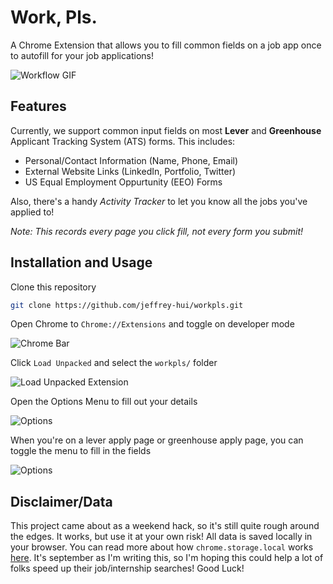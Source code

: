 # Work, Pls. 

A Chrome Extension that allows you to fill common fields on a job app once to autofill for your job applications! 

![Workflow GIF]('images/workpls.gif')

## Features
Currently, we support common input fields on most **Lever** and **Greenhouse** Applicant Tracking System (ATS) forms. This includes: 
- Personal/Contact Information (Name, Phone, Email)
- External Website Links (LinkedIn, Portfolio, Twitter)
- US Equal Employment Oppurtunity (EEO) Forms 

Also, there's a handy *Activity Tracker* to let you know all the jobs you've applied to! 

_Note: This records every page you click fill, not every form you submit!_

## Installation and Usage
Clone this repository
```bash
git clone https://github.com/jeffrey-hui/workpls.git
```

Open Chrome to `Chrome://Extensions` and toggle on developer mode

![Chrome Bar]('images/chromebar.png')

Click `Load Unpacked` and select the `workpls/` folder

![Load Unpacked Extension]('images/loadc.png')

Open the Options Menu to fill out your details 

![Options]('images/options.png')

When you're on a lever apply page or greenhouse apply page, you can toggle the menu to fill in the fields

![Options]('images/fillform.png')

## Disclaimer/Data
This project came about as a weekend hack, so it's still quite rough around the edges. It works, but use it at your own risk! All data is saved locally in your browser. You can read more about how `chrome.storage.local` works [here](https://developer.chrome.com/extensions/storage). It's september as I'm writing this, so I'm hoping this could help a lot of folks speed up their job/internship searches! Good Luck!

